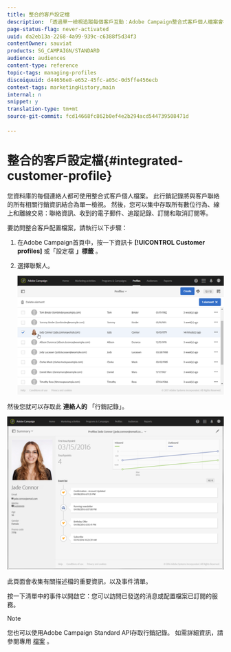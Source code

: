 ```yaml
---
title: 整合的客戶設定檔
description: 「透過單一檢視追蹤每個客戶互動：Adobe Campaign整合式客戶個人檔案會在整個客戶生命週期中更新。」
page-status-flag: never-activated
uuid: da2eb13a-2268-4a99-939c-c6388f5d34f3
contentOwner: sauviat
products: SG_CAMPAIGN/STANDARD
audience: audiences
content-type: reference
topic-tags: managing-profiles
discoiquuid: d44656e8-e652-45fc-a05c-0d5ffe456ecb
context-tags: marketingHistory,main
internal: n
snippet: y
translation-type: tm+mt
source-git-commit: fcd14668fc862b0ef4e2b294acd544739508471d

---
```



# 整合的客戶設定檔{#integrated-customer-profile}

您資料庫的每個連絡人都可使用整合式客戶個人檔案。 此行銷記錄將與客戶聯絡的所有相關行銷資訊結合為單一檢視。 然後，您可以集中存取所有數位行為、線上和離線交易：聯絡資訊、收到的電子郵件、追蹤記錄、訂閱和取消訂閱等。

要訪問整合客戶配置檔案，請執行以下步驟：

1. 在Adobe Campaign首頁中，按一下資訊卡 **[!UICONTROL Customer profiles]** 或「設定檔 **」標籤** 。
1. 選擇聯繫人。

   ![](assets/mkt_hist_access.png)

然後您就可以存取此 **連絡人的** 「行銷記錄」。

![](assets/mkt_hist_view.png)

此頁面會收集有關描述檔的重要資訊，以及事件清單。

按一下清單中的事件以開啟它：您可以訪問已發送的消息或配置檔案已訂閱的服務。

>[!NOTE]
>
>您也可以使用Adobe Campaign Standard API存取行銷記錄。 如需詳細資訊，請參閱專用 [檔案](../../api/using/interacting-with-marketing-history.md) 。
